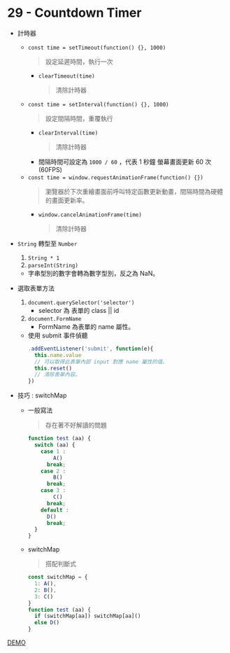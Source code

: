 # 29 - Countdown Timer

- 計時器
    - `const time = setTimeout(function() {}, 1000)`
      > 設定延遲時間，執行一次
      - `clearTimeout(time)`
        > 清除計時器
    - `const time = setInterval(function() {}, 1000)`
      > 設定間隔時間，重覆執行
      - `clearInterval(time)`
        > 清除計時器
      - 間隔時間可設定為 `1000 / 60` ，代表 1 秒鐘 螢幕畫面更新 60 次(60FPS)
    - `const time = window.requestAnimationFrame(function() {})`
      > 瀏覽器於下次重繪畫面前呼叫特定函數更新動畫，間隔時間為硬體的畫面更新率。
      - `window.cancelAnimationFrame(time)`
        > 清除計時器

- `String` 轉型至 `Number`
    1. `String * 1`
    1. `parseInt(String)`
    - 字串型別的數字會轉為數字型別，反之為 NaN。

- 選取表單方法
    1. `document.querySelector('selector')`
        - selector 為 表單的 class || id
    1. `document.FormName`
        - FormName 為表單的 name 屬性。
    - 使用 submit 事件偵聽
      ```js
      .addEventListener('submit', function(e){
        this.name.value
        // 可以取得此表單內部 input 對應 name 屬性的值。
        this.reset()
        // 清除表單內容。
      })
      ```

- 技巧 : switchMap
    - 一般寫法
      > 存在著不好解讀的問題
        ```js
        function test (aa) {
          switch (aa) {
            case 1 :
                A()
              break;
            case 2 :
                B()
              break;
            case 3 :
                C()
              break;
            default :
              D()
              break;
          }
        }
        ```
    - switchMap
      > 搭配判斷式
      ```js
      const switchMap = {
        1: A(),
        2: B(),
        3: C()
      }
      function test (aa) {
        if (switchMap[aa]) switchMap[aa]()
        else D()
      }
      ```

[DEMO](https://gn00678465.github.io/JavaScript_30_exercise/29%20-%20Countdown%20Timer/index.html)